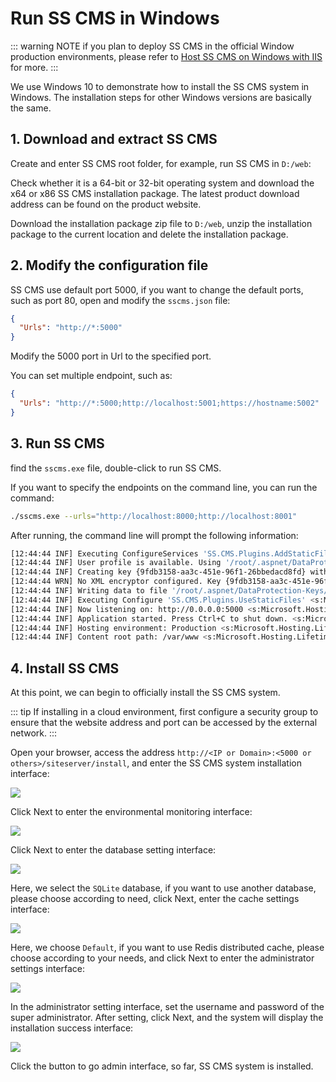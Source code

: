 # Run SS CMS in Windows

::: warning NOTE
if you plan to deploy SS CMS in the official Window production environments, please refer to [Host SS CMS on Windows with IIS](deploy-windows-iis.html) for more.
:::

We use Windows 10 to demonstrate how to install the SS CMS system in Windows. The installation steps for other Windows versions are basically the same.

## 1. Download and extract SS CMS

Create and enter SS CMS root folder, for example, run SS CMS in `D:/web`:

Check whether it is a 64-bit or 32-bit operating system and download the x64 or x86 SS CMS installation package. The latest product download address can be found on the product website.

Download the installation package zip file to `D:/web`, unzip the installation package to the current location and delete the installation package.

## 2. Modify the configuration file

SS CMS use default port 5000, if you want to change the default ports, such as port 80, open and modify the `sscms.json` file:

``` json {2}
{
  "Urls": "http://*:5000"
}
```

Modify the 5000 port in Url to the specified port.

You can set multiple endpoint, such as:

``` json {2}
{
  "Urls": "http://*:5000;http://localhost:5001;https://hostname:5002"
}
```

## 3. Run SS CMS

find the `sscms.exe` file, double-click to run SS CMS.

If you want to specify the endpoints on the command line, you can run the command:

``` bash
./sscms.exe --urls="http://localhost:8000;http://localhost:8001"
```

After running, the command line will prompt the following information:

``` bash
[12:44:44 INF] Executing ConfigureServices 'SS.CMS.Plugins.AddStaticFiles' <s:Microsoft.Extensions.DependencyInjection.IServiceCollection>
[12:44:44 INF] User profile is available. Using '/root/.aspnet/DataProtection-Keys' as key repository; keys will not be encrypted at rest. <s:Microsoft.AspNetCore.DataProtection.KeyManagement.XmlKeyManager>
[12:44:44 INF] Creating key {9fdb3158-aa3c-451e-96f1-26bbedacd8fd} with creation date 2020-03-11 04:44:44Z, activation date 2020-03-11 04:44:44Z, and expiration date 2020-06-09 04:44:44Z. <s:Microsoft.AspNetCore.DataProtection.KeyManagement.XmlKeyManager>
[12:44:44 WRN] No XML encryptor configured. Key {9fdb3158-aa3c-451e-96f1-26bbedacd8fd} may be persisted to storage in unencrypted form. <s:Microsoft.AspNetCore.DataProtection.KeyManagement.XmlKeyManager>
[12:44:44 INF] Writing data to file '/root/.aspnet/DataProtection-Keys/key-9fdb3158-aa3c-451e-96f1-26bbedacd8fd.xml'. <s:Microsoft.AspNetCore.DataProtection.Repositories.FileSystemXmlRepository>
[12:44:44 INF] Executing Configure 'SS.CMS.Plugins.UseStaticFiles' <s:Microsoft.AspNetCore.Builder.IApplicationBuilder>
[12:44:44 INF] Now listening on: http://0.0.0.0:5000 <s:Microsoft.Hosting.Lifetime>
[12:44:44 INF] Application started. Press Ctrl+C to shut down. <s:Microsoft.Hosting.Lifetime>
[12:44:44 INF] Hosting environment: Production <s:Microsoft.Hosting.Lifetime>
[12:44:44 INF] Content root path: /var/www <s:Microsoft.Hosting.Lifetime>
```

## 4. Install SS CMS

At this point, we can begin to officially install the SS CMS system.

::: tip
If installing in a cloud environment, first configure a security group to ensure that the website address and port can be accessed by the external network.
:::

Open your browser, access the address `http://<IP or Domain>:<5000 or others>/siteserver/install`, and enter the SS CMS system installation interface:

![](/docs/guide/images/getting-started/using-windows/01.png)

Click Next to enter the environmental monitoring interface:

![](/docs/guide/images/getting-started/using-windows/02.png)

Click Next to enter the database setting interface:

![](/docs/guide/images/getting-started/using-windows/03.png)

Here, we select the `SQLite` database, if you want to use another database, please choose according to need, click Next, enter the cache settings interface:

![](/docs/guide/images/getting-started/using-windows/04.png)

Here, we choose `Default`, if you want to use Redis distributed cache, please choose according to your needs, and click Next to enter the administrator settings interface:

![](/docs/guide/images/getting-started/using-windows/05.png)

In the administrator setting interface, set the username and password of the super administrator. After setting, click Next, and the system will display the installation success interface:

![](/docs/guide/images/getting-started/using-windows/06.png)

Click the  button to go admin interface, so far, SS CMS system is installed.